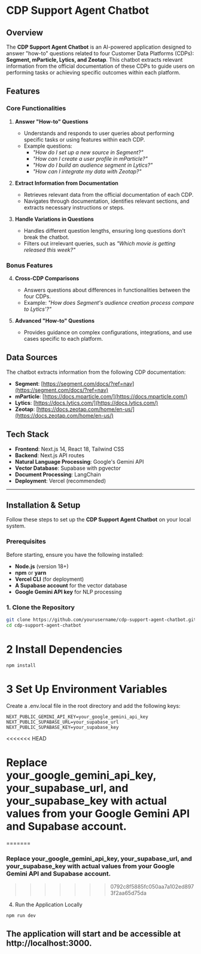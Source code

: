 # CDP Support Agent Chatbot

## Overview

The **CDP Support Agent Chatbot** is an AI-powered application designed to answer "how-to" questions related to four Customer Data Platforms (CDPs): **Segment, mParticle, Lytics, and Zeotap**. This chatbot extracts relevant information from the official documentation of these CDPs to guide users on performing tasks or achieving specific outcomes within each platform.

## Features

### Core Functionalities

1. **Answer "How-to" Questions**  
   - Understands and responds to user queries about performing specific tasks or using features within each CDP.  
   - Example questions:  
     - *"How do I set up a new source in Segment?"*  
     - *"How can I create a user profile in mParticle?"*  
     - *"How do I build an audience segment in Lytics?"*  
     - *"How can I integrate my data with Zeotap?"*  

2. **Extract Information from Documentation**  
   - Retrieves relevant data from the official documentation of each CDP.  
   - Navigates through documentation, identifies relevant sections, and extracts necessary instructions or steps.  

3. **Handle Variations in Questions**  
   - Handles different question lengths, ensuring long questions don’t break the chatbot.  
   - Filters out irrelevant queries, such as *"Which movie is getting released this week?"*  

### Bonus Features

4. **Cross-CDP Comparisons**  
   - Answers questions about differences in functionalities between the four CDPs.  
   - Example: *"How does Segment's audience creation process compare to Lytics'?"*  

5. **Advanced "How-to" Questions**  
   - Provides guidance on complex configurations, integrations, and use cases specific to each platform.  

## Data Sources

The chatbot extracts information from the following CDP documentation:

- **Segment**: [https://segment.com/docs/?ref=nav](https://segment.com/docs/?ref=nav)  
- **mParticle**: [https://docs.mparticle.com/](https://docs.mparticle.com/)  
- **Lytics**: [https://docs.lytics.com/](https://docs.lytics.com/)  
- **Zeotap**: [https://docs.zeotap.com/home/en-us/](https://docs.zeotap.com/home/en-us/)  

## Tech Stack

- **Frontend**: Next.js 14, React 18, Tailwind CSS  
- **Backend**: Next.js API routes  
- **Natural Language Processing**: Google's Gemini API  
- **Vector Database**: Supabase with pgvector  
- **Document Processing**: LangChain  
- **Deployment**: Vercel (recommended)  

---

## Installation & Setup

Follow these steps to set up the **CDP Support Agent Chatbot** on your local system.

### **Prerequisites**
Before starting, ensure you have the following installed:

- **Node.js** (version 18+)
- **npm** or **yarn**
- **Vercel CLI** (for deployment)
- **A Supabase account** for the vector database
- **Google Gemini API key** for NLP processing

### **1. Clone the Repository**
```bash
git clone https://github.com/yourusername/cdp-support-agent-chatbot.git
cd cdp-support-agent-chatbot
```

# 2 Install Dependencies
```
npm install
```

# 3 Set Up Environment Variables
Create a .env.local file in the root directory and add the following keys:

```
NEXT_PUBLIC_GEMINI_API_KEY=your_google_gemini_api_key
NEXT_PUBLIC_SUPABASE_URL=your_supabase_url
NEXT_PUBLIC_SUPABASE_KEY=your_supabase_key
```

<<<<<<< HEAD
   # Replace your_google_gemini_api_key, your_supabase_url, and your_supabase_key with actual values from your Google Gemini API and Supabase account.
=======
### Replace your_google_gemini_api_key, your_supabase_url, and your_supabase_key with actual values from your Google Gemini API and Supabase account.
>>>>>>> 0792c8f5885fc050aa7a102ed8973f2aa65d75da

4. Run the Application Locally
```
npm run dev
```

## The application will start and be accessible at http://localhost:3000.


